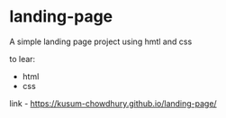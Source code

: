 # landing-page


A simple landing page project using hmtl and css

 to lear: 
 * html 
 * css

link - https://kusum-chowdhury.github.io/landing-page/